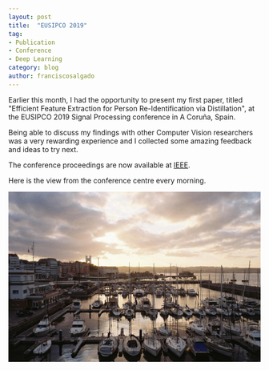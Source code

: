 ```yaml
---
layout: post
title:  "EUSIPCO 2019"
tag:
- Publication
- Conference
- Deep Learning
category: blog
author: franciscosalgado
---
```



Earlier this month, I had the opportunity to present my first paper, titled "Efficient Feature Extraction for Person Re-Identification via Distillation", at the EUSIPCO 2019 Signal Processing conference in A Coruña, Spain.

Being able to discuss my findings with other Computer Vision researchers was a very rewarding experience and I collected some amazing feedback and ideas to try next.

The conference proceedings are now available at [IEEE](http://eusipco2019.org/Proceedings/papers/1570528044.pdf).

Here is the view from the conference centre every morning.

<div align="center">
	<img src="/assets/post_images/2019-09-26-eusipco/palexco.jpg"/>
</div>

